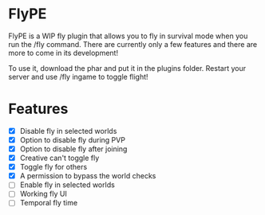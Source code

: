 # FlyPE
FlyPE is a WIP fly plugin that allows you to fly in survival mode when you run the /fly command. There are currently only a few features and there are more to come in its development!

To use it, download the phar and put it in the plugins folder. Restart your server and use /fly ingame to toggle flight!

# Features
- [x] Disable fly in selected worlds
- [x] Option to disable fly during PVP
- [x] Option to disable fly after joining
- [x] Creative can't toggle fly
- [x] Toggle fly for others
- [x] A permission to bypass the world checks
- [ ] Enable fly in selected worlds
- [ ] Working fly UI
- [ ] Temporal fly time
